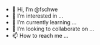 - 👋 Hi, I’m @fschwe
- 👀 I’m interested in ...
- 🌱 I’m currently learning ...
- 💞️ I’m looking to collaborate on ...
- 📫 How to reach me ...

<!---
fschwe/fschwe is a ✨ special ✨ repository because its `README.md` (this file) appears on your GitHub profile.
You can click the Preview link to take a look at your changes.
--->

